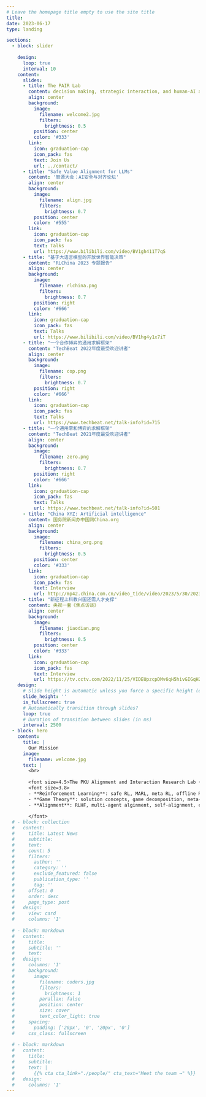 ```yaml
---
# Leave the homepage title empty to use the site title
title:
date: 2023-06-17
type: landing

sections:
  - block: slider
    
    design:
      loop: true
      interval: 10
    content:
      slides:
      - title: The PAIR Lab 
        content: decision making, strategic interaction, and human-AI alignment
        align: center
        background:
          image:
            filename: welcome2.jpg
            filters:
              brightness: 0.5
          position: center
          color: '#333'
        link:
          icon: graduation-cap
          icon_pack: fas
          text: Join Us
          url: ../contact/
      - title: "Safe Value Alignment for LLMs"
        content: '智源大会：AI安全与对齐论坛'
        align: center
        background:
          image:
            filename: align.jpg
            filters:
              brightness: 0.7
          position: center
          color: '#555'
        link:
          icon: graduation-cap
          icon_pack: fas
          text: Talks
          url: https://www.bilibili.com/video/BV1gh411T7qS
      - title: "基于大语言模型的开放世界智能决策"
        content: "RLChina 2023 专题报告"
        align: center
        background:
          image:
            filename: rlchina.png
            filters:
              brightness: 0.7
          position: right
          color: '#666'
        link:
          icon: graduation-cap
          icon_pack: fas
          text: Talks
          url: https://www.bilibili.com/video/BV1hg4y1x7iT
      - title: "一个合作博弈的通用求解框架"
        content: "TechBeat 2022年度最受欢迎讲者"
        align: center
        background:
          image:
            filename: cop.png
            filters:
              brightness: 0.7
          position: right
          color: '#666'
        link:
          icon: graduation-cap
          icon_pack: fas
          text: Talks
          url: https://www.techbeat.net/talk-info?id=715
      - title: "一个通用零和博弈的求解框架"
        content: "TechBeat 2021年度最受欢迎讲者"
        align: center
        background:
          image:
            filename: zero.png
            filters:
              brightness: 0.7
          position: right
          color: '#666'
        link:
          icon: graduation-cap
          icon_pack: fas
          text: Talks
          url: https://www.techbeat.net/talk-info?id=501
      - title: "China XYZ: Artificial intelligence"
        content: 国务院新闻办中国网China.org
        align: center
        background:
          image:
            filename: china_org.png
            filters:
              brightness: 0.5
          position: center
          color: '#333'
        link:
          icon: graduation-cap
          icon_pack: fas
          text: Interview
          url: http://mp42.china.com.cn/video_tide/video/2023/5/30/20235301685434452218_369_3.mp4
      - title: "新征程上科教兴国还需人才支撑"
        content: 央视一套《焦点访谈》
        align: center
        background:
          image:
            filename: jiaodian.png
            filters:
              brightness: 0.5
          position: center
          color: '#333'
        link:
          icon: graduation-cap
          icon_pack: fas
          text: Interview
          url: https://tv.cctv.com/2022/11/25/VIDEUpzcpDMv6qH5hivGIGqH221125.shtml
    design:
      # Slide height is automatic unless you force a specific height (e.g. '400px')
      slide_height: ''
      is_fullscreen: true
      # Automatically transition through slides?
      loop: true
      # Duration of transition between slides (in ms)
      interval: 2500
  - block: hero
    content:
      title: |
        Our Mission
      image:
        filename: welcome.jpg
      text: |
        <br>
        
        <font size=4.5>The PKU Alignment and Interaction Research Lab (PAIR Lab) is dedicated to addressing key challenges in decision making, strategic interactions, and value alignment for artificial general intelligence (AGI). We specialize in reinforcement learning for intelligent **decisions**, multi-agent systems for complex stratrgic **interactions**, and **alignment** techniques for harmonizing AGI with human values and intentions. Our integrative approach aims to steer AGI development towards a safe, beneficial future aligned with the progression of humanity. Our research focus includes: </font>
        <font size=3.8>
        - **Reinforcement Learning**: safe RL, MARL, meta RL, offline RL, PbRL
        - **Game Theory**: solution concepts, game decomposition, meta-game analysis
        - **Alignment**: RLHF, multi-agent alginment, self-alignment, constitutional AI
        
        </font>
  # - block: collection
  #   content:
  #     title: Latest News
  #     subtitle:
  #     text:
  #     count: 5
  #     filters:
  #       author: ''
  #       category: ''
  #       exclude_featured: false
  #       publication_type: ''
  #       tag: ''
  #     offset: 0
  #     order: desc
  #     page_type: post
  #   design:
  #     view: card
  #     columns: '1'
  
  # - block: markdown
  #   content:
  #     title:
  #     subtitle: ''
  #     text:
  #   design:
  #     columns: '1'
  #     background:
  #       image: 
  #         filename: coders.jpg
  #         filters:
  #           brightness: 1
  #         parallax: false
  #         position: center
  #         size: cover
  #         text_color_light: true
  #     spacing:
  #       padding: ['20px', '0', '20px', '0']
  #     css_class: fullscreen
  
  # - block: markdown
  #   content:
  #     title:
  #     subtitle:
  #     text: |
  #       {{% cta cta_link="./people/" cta_text="Meet the team →" %}}
  #   design:
  #     columns: '1'
---
```

